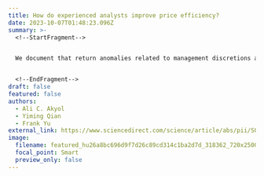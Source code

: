 ```yaml
---
title: How do experienced analysts improve price efficiency?
date: 2023-10-07T01:48:23.096Z
summary: >-
  <!--StartFragment-->


  We document that return anomalies related to management discretions are mitigated for firms followed by more experienced analysts. Nonetheless, only experience directly covering the firm matters while experience covering other firms is not associated with greater price efficiency. Focusing on the accrual anomaly, we then examine research and monitoring as possible channels through which experience mitigates mispricing. For firms followed by more experienced analysts, we find that forecast revisions and stock prices respond more positively to the accrual component of earnings. We further find that accrual quality is higher in firms followed by more experienced analysts, which holds after using both [propensity score matching](https://www.sciencedirect.com/topics/economics-econometrics-and-finance/propensity-score-matching "Learn more about propensity score matching from ScienceDirect's AI-generated Topic Pages") and exogenous events of [brokerage](https://www.sciencedirect.com/topics/economics-econometrics-and-finance/brokerage "Learn more about brokerage from ScienceDirect's AI-generated Topic Pages") closures and [mergers](https://www.sciencedirect.com/topics/economics-econometrics-and-finance/merger "Learn more about mergers from ScienceDirect's AI-generated Topic Pages") to control for endogeneity. Collectively, our results are consistent with monitoring being the primary mechanism by which experienced analysts reduce accrual mispricing.


  <!--EndFragment-->
draft: false
featured: false
authors:
  - Ali C. Akyol
  - Yiming Qian
  - Frank Yu
external_link: https://www.sciencedirect.com/science/article/abs/pii/S0378426623000250
image:
  filename: featured_hu26a8bc696d9f7d26c89cd314c1ba2d7d_318362_720x2500_fit_q75_h2_lanczos.webp
  focal_point: Smart
  preview_only: false
---
```

